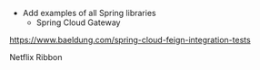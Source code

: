 - Add examples of all Spring libraries
    - Spring Cloud Gateway

https://www.baeldung.com/spring-cloud-feign-integration-tests


<!--		<dependency>-->
<!--			<groupId>org.springframework.boot</groupId>-->
<!--			<artifactId>spring-boot-starter-security</artifactId>-->
<!--		</dependency>-->

<!--		<dependency>-->
<!--			<groupId>org.springframework.cloud</groupId>-->
<!--			<artifactId>spring-cloud-starter</artifactId>-->
<!--		</dependency>-->
<!--		<dependency>-->
<!--			<groupId>org.springframework.cloud</groupId>-->
<!--			<artifactId>spring-cloud-starter-loadbalancer</artifactId>-->
<!--		</dependency>-->
<!--		<dependency>-->
<!--			<groupId>org.springframework.cloud</groupId>-->
<!--			<artifactId>spring-cloud-starter-netflix-eureka-client</artifactId>-->
<!--		</dependency>-->

<!--		<dependency>-->
<!--			<groupId>org.springframework.cloud</groupId>-->
<!--			<artifactId>spring-cloud-starter-netflix-hystrix</artifactId>-->
<!--		</dependency>-->
<!--		<dependency>-->
<!--			<groupId>org.springframework.cloud</groupId>-->
<!--			<artifactId>spring-cloud-starter-netflix-hystrix-dashboard</artifactId>-->
<!--		</dependency>-->
<!--		<dependency>-->
<!--			<groupId>org.springframework.cloud</groupId>-->
<!--			<artifactId>spring-cloud-starter-netflix-ribbon</artifactId>-->
<!--		</dependency>-->
<!--		<dependency>-->
<!--			<groupId>org.springframework.cloud</groupId>-->
<!--			<artifactId>spring-cloud-starter-netflix-zuul</artifactId>-->
<!--		</dependency>-->
<!--		<dependency>-->
<!--			<groupId>org.springframework.cloud</groupId>-->
<!--			<artifactId>spring-cloud-starter-open-service-broker</artifactId>-->
<!--			<version>3.2.0</version>-->
<!--		</dependency>-->
<!--		<dependency>-->
<!--			<groupId>org.springframework.boot</groupId>-->
<!--			<artifactId>spring-boot-configuration-processor</artifactId>-->
<!--			<optional>true</optional>-->
<!--		</dependency>-->
<!--		<dependency>-->
<!--			<groupId>org.springframework.restdocs</groupId>-->
<!--			<artifactId>spring-restdocs-webtestclient</artifactId>-->
<!--			<scope>test</scope>-->
<!--		</dependency>-->
<!--		<dependency>-->
<!--			<groupId>org.springframework.security</groupId>-->
<!--			<artifactId>spring-security-test</artifactId>-->
<!--			<scope>test</scope>-->
<!--		</dependency>-->


Netflix Ribbon

